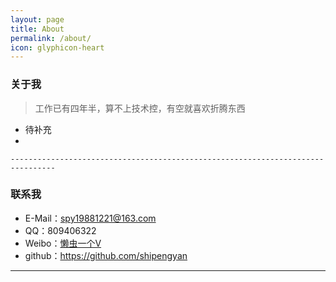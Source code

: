 ```yaml
---
layout: page
title: About
permalink: /about/
icon: glyphicon-heart
---
```


### 关于我

> 工作已有四年半，算不上技术控，有空就喜欢折腾东西

-   待补充
-   

    --------------------------------------------------------------------------------

### 联系我

-   E-Mail：[spy19881221@163.com](mailto:{{%20site.email%20}})
-   QQ：809406322
-   Weibo：[懒虫一个V](http://weibo.com/spy19881221)
-   github：<https://github.com/shipengyan>

--------------------------------------------------------------------------------
